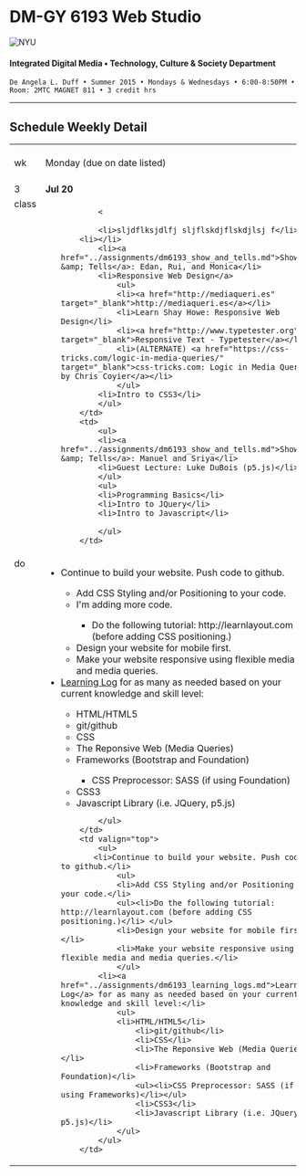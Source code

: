 # DM-GY 6193 Web Studio

![NYU](http://ws2.polishedsolid.com/de/nyu_soe_logo.png)
#### Integrated Digital Media • Technology, Culture & Society Department

    De Angela L. Duff • Summer 2015 • Mondays & Wednesdays • 6:00-8:50PM • Room: 2MTC MAGNET 811 • 3 credit hrs

---

## Schedule Weekly Detail

<table>
<tr>
<td>wk</td>
<td>Monday (due on date listed)</td>
<td>Wednesday (due on date listed)</td>
</tr>
<!-- first week -->
<tr>
        <td valign="top" width="4%">3</td>
        <td valign="top" width="48%"><strong>Jul 20</strong></td>
        <td valign="top" width="48%"><strong>Jul 22</strong></td>
</tr>
 <tr>
        <td valign="top">class</td>
        <td valign="top">
            <ul>
            
            <
            
            <li>sljdflksjdlfj sljflskdjflskdjlsj f</li>
        <li></li>       
            <li><a href="../assignments/dm6193_show_and_tells.md">Show &amp; Tells</a>: Edan, Rui, and Monica</li>
            <li>Responsive Web Design</a>
                <ul>
                <li><a href="http://mediaqueri.es" target="_blank">http://mediaqueri.es</a></li>
                <li>Learn Shay Howe: Responsive Web Design</li>
                <li><a href="http://www.typetester.org" target="_blank">Responsive Text - Typetester</a></li>
                <li>(ALTERNATE) <a href="https://css-tricks.com/logic-in-media-queries/" target="_blank">css-tricks.com: Logic in Media Queries by Chris Coyier</a></li>
                </ul>
            <li>Intro to CSS3</li>
            </ul>
        </td>
        <td>
            <ul>
            <li><a href="../assignments/dm6193_show_and_tells.md">Show &amp; Tells</a>: Manuel and Sriya</li>
            <li>Guest Lecture: Luke DuBois (p5.js)</li>
            </ul>
            <ul>
            <li>Programming Basics</li>
            <li>Intro to JQuery</li>
            <li>Intro to Javascript</li>
            
            </ul>
        </td>
</tr>
<tr>
        <td valign="top">do</td>
        <td valign="top">
            <ul>
            <li>Continue to build your website. Push code to github.</li>
                <ul>
                <li>Add CSS Styling and/or Positioning to your code.</li>
                <li>I'm adding more code.</li>
                    <ul><li>Do the following tutorial: http://learnlayout.com (before adding CSS positioning.)</li> </ul>
                <li>Design your website for mobile first.</li>
                <li>Make your website responsive using flexible media and media queries.</li>
                </ul>
            <li><a href="../assignments/dm6193_learning_logs.md">Learning Log</a> for as many as needed based on your current knowledge and skill level:</li>
                    <ul>
                   <li>HTML/HTML5</li>
                    <li>git/github</li>
                    <li>CSS</li>
                    <li>The Reponsive Web (Media Queries)</li>
                    <li>Frameworks (Bootstrap and Foundation)</li>
                    <ul><li>CSS Preprocessor: SASS (if using Foundation)</li></ul>
                    <li>CSS3</li>
                    <li>Javascript Library (i.e. JQuery, p5.js)</li>                    
                    </ul>
            
            </ul>    
        </td>
        <td valign="top">
            <ul>
           <li>Continue to build your website. Push code to github.</li>
                <ul>
                <li>Add CSS Styling and/or Positioning to your code.</li>
                <ul><li>Do the following tutorial: http://learnlayout.com (before adding CSS positioning.)</li> </ul>
                <li>Design your website for mobile first.</li>
                <li>Make your website responsive using flexible media and media queries.</li>
                </ul>
            <li><a href="../assignments/dm6193_learning_logs.md">Learning Log</a> for as many as needed based on your current knowledge and skill level:</li>
                <ul>
                <li>HTML/HTML5</li>
                    <li>git/github</li>
                    <li>CSS</li>
                    <li>The Reponsive Web (Media Queries)</li>
                    <li>Frameworks (Bootstrap and Foundation)</li>
                    <ul><li>CSS Preprocessor: SASS (if using Frameworks)</li></ul>
                    <li>CSS3</li>
                    <li>Javascript Library (i.e. JQuery, p5.js)</li>
                </ul>
            </ul>
        </td>
</tr>
</table>